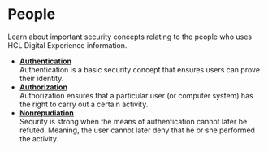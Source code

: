# People

Learn about important security concepts relating to the people who uses HCL Digital Experience information. 

-   **[Authentication](../people/authentication)**  
Authentication is a basic security concept that ensures  users can prove their identity.
-   **[Authorization](../people/authorization)**  
Authorization ensures that a particular user (or computer system) has the right to carry out a certain activity.
-   **[Nonrepudiation](../people/nonrepudiation)**  
Security is strong when the means of authentication cannot later be refuted. Meaning, the user cannot later deny that he or she performed the activity.

